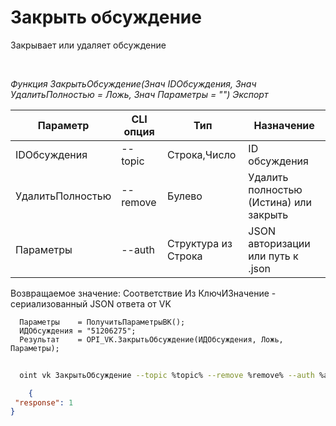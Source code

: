 ﻿---
sidebar_position: 2
---

# Закрыть обсуждение
 Закрывает или удаляет обсуждение




<br/>


*Функция ЗакрытьОбсуждение(Знач IDОбсуждения, Знач УдалитьПолностью = Ложь, Знач Параметры = "") Экспорт*

  | Параметр | CLI опция | Тип | Назначение |
  |-|-|-|-|
  | IDОбсуждения | --topic | Строка,Число | ID обсуждения |
  | УдалитьПолностью | --remove | Булево | Удалить полностью (Истина) или закрыть |
  | Параметры | --auth | Структура из Строка | JSON авторизации или путь к .json |

  
  Возвращаемое значение:   Соответствие Из КлючИЗначение - сериализованный JSON ответа от VK


```bsl title="Пример кода"
  Параметры    = ПолучитьПараметрыВК();
  ИДОбсуждения = "51206275";
  Результат    = OPI_VK.ЗакрытьОбсуждение(ИДОбсуждения, Ложь, Параметры);
```
	


```sh title="Пример команды CLI"
    
  oint vk ЗакрытьОбсуждение --topic %topic% --remove %remove% --auth %auth%

```

```json title="Результат"
    {
 "response": 1
}
```
